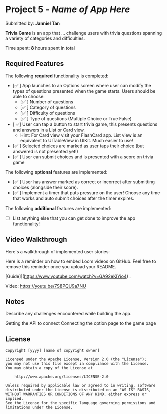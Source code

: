 # Project 5 - *Name of App Here*

Submitted by: **Janniel Tan**

**Trivia Game** is an app that ... challenge users with trivia questions spanning a variety of categories and difficulties.

Time spent: **8** hours spent in total

## Required Features

The following **required** functionality is completed:

- [✅ ] App launches to an Options screen where user can modify the types of questions presented when the game starts. Users should be able to choose:
  - [✅ ] Number of questions
  - [✅ ] Category of questions
  - [✅ ] Difficulty of questions
  - [✅ ] Type of questions (Multiple Choice or True False)
- [ ✅] User can tap a button to start trivia game, this presents questions and answers in a List or Card view.
  - Hint: For Card view visit your FlashCard app. List view is an equivalent to UITableView in UIKit. Much easier to use!
- [✅ ] Selected choices are marked as user taps their choice (but answered is not presented yet!)
- [✅ ] User can submit choices and is presented with a score on trivia game
 
The following **optional** features are implemented:

- [✅ ] User has answer marked as correct or incorrect after submitting choices (alongside their score).
- [✅ ] Implement a timer that puts pressure on the user! Choose any time that works and auto submit choices after the timer expires. 

The following **additional** features are implemented:

- [ ] List anything else that you can get done to improve the app functionality!

## Video Walkthrough

Here's a walkthrough of implemented user stories:

Here is a reminder on how to embed Loom videos on GitHub. Feel free to remove this reminder once you upload your README. 

[Guide]](https://www.youtube.com/watch?v=GA92eKlYio4) .

Video: https://youtu.be/7S8PQU9a7NU

## Notes

Describe any challenges encountered while building the app.

Getting the API to connect
Connecting the option page to the game page



## License

    Copyright [yyyy] [name of copyright owner]

    Licensed under the Apache License, Version 2.0 (the "License");
    you may not use this file except in compliance with the License.
    You may obtain a copy of the License at

        http://www.apache.org/licenses/LICENSE-2.0

    Unless required by applicable law or agreed to in writing, software
    distributed under the License is distributed on an "AS IS" BASIS,
    WITHOUT WARRANTIES OR CONDITIONS OF ANY KIND, either express or implied.
    See the License for the specific language governing permissions and
    limitations under the License.
